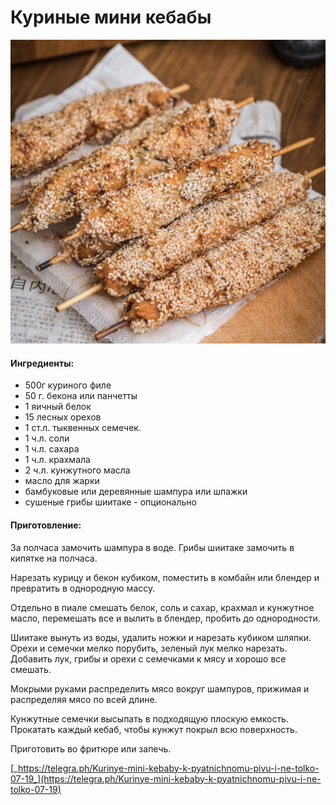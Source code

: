 ﻿---
image: ../pics/384bfc241ed8f6f90e39b.jpg
---
# Куриные мини кебабы

![](../pics/384bfc241ed8f6f90e39b.jpg)

#### Ингредиенты:

* 500г куриного филе
* 50 г. бекона или панчетты
* 1 яичный белок
* 15 лесных орехов
* 1 ст.л. тыквенных семечек.
* 1 ч.л. соли
* 1 ч.л. сахара
* 1 ч.л. крахмала
* 2 ч.л. кунжутного масла
* масло для жарки
* бамбуковые или деревянные шампура или шпажки
* сушеные грибы шиитаке - опционально

#### Приготовление:

За полчаса замочить шампура в воде. Грибы шиитаке замочить в кипятке на полчаса.

Нарезать курицу и бекон кубиком, поместить в комбайн или блендер и превратить в однородную массу.

Отдельно в пиале смешать белок, соль и сахар, крахмал и кунжутное масло, перемешать все и вылить в блендер, пробить до однородности.

Шиитаке вынуть из воды, удалить ножки и нарезать кубиком шляпки. Орехи и семечки мелко порубить, зеленый лук мелко нарезать. Добавить лук, грибы и орехи с семечками к мясу и хорошо все смешать.

Мокрыми руками распределить мясо вокруг шампуров, прижимая и распределяя мясо по всей длине.

Кунжутные семечки высыпать в подходящую плоскую емкость. Прокатать каждый кебаб, чтобы кунжут покрыл всю поверхность.

Приготовить во фритюре или запечь.

[_https://telegra.ph/Kurinye-mini-kebaby-k-pyatnichnomu-pivu-i-ne-tolko-07-19_](https://telegra.ph/Kurinye-mini-kebaby-k-pyatnichnomu-pivu-i-ne-tolko-07-19)

